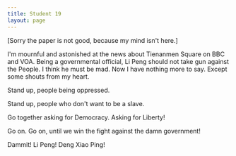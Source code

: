 ```yaml
---
title: Student 19
layout: page
---
```

[Sorry the paper is not good, because my mind isn't here.]

I'm mournful and astonished at the news about Tienanmen Square on BBC and VOA.  Being a governmental official, Li Peng should not take gun against the People.  I think he must be mad.  Now I have nothing more to say. Except some shouts from my heart.

Stand up, people being oppressed.

Stand up, people who don't want to be a slave.

Go together asking for Democracy.  Asking for Liberty!

Go on. Go on, until we win the fight against the damn government!

Dammit! Li Peng! Deng Xiao Ping!
